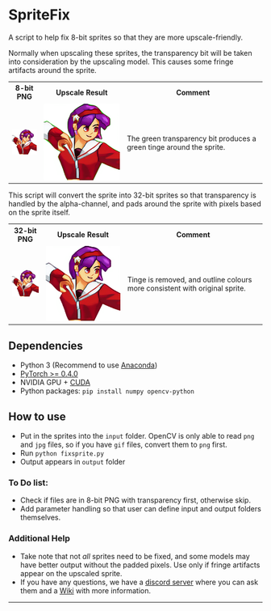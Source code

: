 # SpriteFix

A script to help fix 8-bit sprites so that they are more upscale-friendly.

Normally when upscaling these sprites, the transparency bit will be taken into consideration by the upscaling model. This causes some fringe artifacts around the sprite.

<table><tr><th>8-bit PNG</th><th>Upscale Result</th><th>Comment</th></tr>
<tr><td><img src="input/athena.png"></td>
<td><img src="examples/athena_hr.png"></td>
<td>The green transparency bit produces a green tinge around the sprite.</tr></table>

This script will convert the sprite into 32-bit sprites so that transparency is handled by the alpha-channel, and pads around the sprite with pixels based on the sprite itself. 
<table><tr><th>32-bit PNG</th><th>Upscale Result</th><th>Comment</th></tr>
<tr><td><img src="examples/athena_fix.png"></td>
<td><img src="examples/athena_fix_hr.png"></td>
<td>Tinge is removed, and outline colours more consistent with original sprite.</tr></table>

## Dependencies

- Python 3 (Recommend to use [Anaconda](https://www.anaconda.com/download/#linux))
- [PyTorch >= 0.4.0](https://pytorch.org/)
- NVIDIA GPU + [CUDA](https://developer.nvidia.com/cuda-downloads)
- Python packages: `pip install numpy opencv-python`

## How to use
- Put in the sprites into the `input` folder. OpenCV is only able to read `png` and `jpg` files, so if you have `gif` files, convert them to `png` first.
- Run `python fixsprite.py`
- Output appears in `output` folder

### To Do list:
- Check if files are in 8-bit PNG with transparency first, otherwise skip.
- Add parameter handling so that user can define input and output folders themselves.

### Additional Help 
- Take note that not *all* sprites need to be fixed, and some models may have better output without the padded pixels. Use only if fringe artifacts appear on the upscaled sprite.
- If you have any questions, we have a [discord server](https://discord.gg/cpAUpDK) where you can ask them and a [Wiki](https://upscale.wiki) with more information.

---

